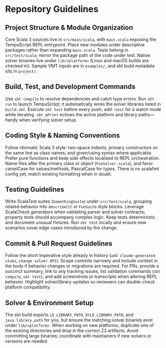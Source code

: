 # Repository Guidelines

## Project Structure & Module Organization
Core Scala 3 sources live in `src/main/scala`, with `main.scala` exposing the TempuScript REPL entrypoint. Place new modules under descriptive packages rather than expanding `main.scala`. Tests belong in `src/test/scala`; mirror the package path of the code under test. Native solver binaries live under `lib/<platform>` (Linux and macOS builds are checked in). Sample VMT inputs are in `examples/`, and sbt build metadata sits in `project/`.

## Build, Test, and Development Commands
Use `sbt compile` to resolve dependencies and catch type errors. Run `sbt run` to launch TempuScript; it automatically wires the solver libraries listed in `build.sbt`. Execute `sbt test` before every push; add `~test` for a watch mode while iterating. `sbt pPrint` echoes the active platform and library paths—handy when verifying solver setup.

## Coding Style & Naming Conventions
Follow idiomatic Scala 3 style: two-space indents, primary constructors on the same line as class names, and given/using syntax where applicable. Prefer pure functions and keep side effects localized to REPL orchestration. Name files after the primary class or object (`FooSolver.scala`), and favor camelCase for values/methods, PascalCase for types. There is no scalafmt config yet; match existing formatting when in doubt.

## Testing Guidelines
Write ScalaTest suites (`SomethingSuite`) under `src/test/scala`, grouping related behavior into `describe`/`it` or `FunSuite` style blocks. Leverage ScalaCheck generators when validating parser and solver contracts; property tests should accompany complex logic. Keep tests deterministic and document unusual fixtures. Run `sbt test` locally and ensure new scenarios cover edge cases introduced by the change.

## Commit & Pull Request Guidelines
Follow the short imperative style already in history (`add claude-generated stubs`, `change solver API`). Scope commits narrowly and include context in the body if behavior changes or migrations are required. For PRs, provide a succinct summary, link to any tracking issues, list validation commands (`sbt compile`, `sbt test`), and add screenshots or transcripts when altering REPL behavior. Highlight solver/library updates so reviewers can double-check platform compatibility.

## Solver & Environment Setup
The sbt build exports `LD_LIBRARY_PATH`, `DYLD_LIBRARY_PATH`, and `java.library.path` for you, but ensure the matching solver binaries exist under `lib/<platform>`. When working on new platforms, duplicate one of the existing directories and drop in the correct Z3 artifacts. Avoid committing large binaries; coordinate with maintainers if new solvers or versions are needed.
